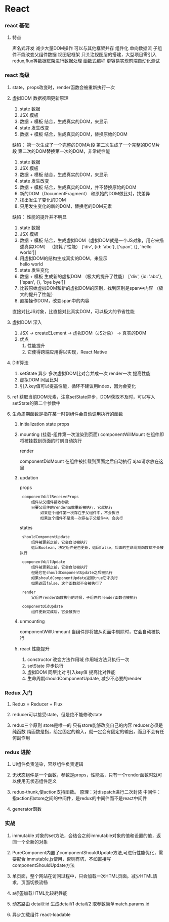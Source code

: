 # React

### react 基础
1. 特点

    声名式开发
        减少大量DOM操作
    可以与其他框架并存
    组件化
    单向数据流
        子组件不能改变父组件数据
    视图层框架
        只关注视图层的搭建，大型项目需引入redux,flux等数据框架进行数据处理
    函数式编程
        更容易实现前端自动化测试


### react 高级
1. state，props改变时，render函数会被重新执行一次

2. 虚拟DOM 数据视图更新原理
    1. state 数据
    2. JSX 模板
    3. 数据 + 模板 结合，生成真实的DOM，来显示
    4. state 发生改变
    5. 数据 + 模板 结合，生成真实的DOM，替换原始的DOM

    缺陷：
    第一次生成了一个完整的DOM片段
    第二次生成了一个完整的DOM片段
    第二次的DOM替换第一次的DOM，非常耗性能

    1. state 数据
    2. JSX 模板
    3. 数据 + 模板 结合，生成真实的DOM，来显示
    4. state 发生改变
    5. 数据 + 模板 结合，生成真实的DOM，并不替换原始的DOM
    6. 新的DOM（DocumentFragment） 和原始的DOM做比对，找差异
    7. 找出发生了变化的DOM
    8. 只用发生变化的新的DOM，替换老的DOM元素

    缺陷：
    性能的提升并不明显

    1. state 数据
    2. JSX 模板
    3. 数据 + 模板 结合，生成虚拟DOM（虚拟DOM就是一个JS对象，用它来描述真实DOM）   （损耗了性能）
          ['div', {id: 'abc'}, ['span', {}, 'hello world']]
    4. 用虚拟DOM的结构生成真实的DOM，来显示
        <div id='abc'><span>hello world</span></div>
    5. state 发生变化
    6. 数据 + 模板 生成新的虚拟DOM （极大的提升了性能）
        ['div', {id: 'abc'}, ['span', {}, 'bye bye']]
    7. 比较原始虚拟DOM和新的虚拟DOM的区别，找到区别是span中内容  （极大的提升了性能）
    8. 直接操作DOM，改变span中的内容

    直接对比JS对象，比直接对比真实DOM，可以极大的节省性能

3. 虚拟DOM 深入
    1. JSX -> createELement -> 虚拟DOM（JS对象） -> 真实的DOM
    2. 优点
        1. 性能提升
        2. 它使得跨端应用得以实现，React Native

4. Diff算法
    1. setState 异步 多次虚拟DOM比对合并成一次 render一次 提高性能
    2. 虚拟DOM 同层比对
    3. 引入key值可以提高性能，循环不建议用index，因为会变化

5. ref 获取当前DOM元素，注意setState异步，DOM获取不及时，可以写入setState的第二个参数中

6. 生命周期函数是指在某一时刻组件会自动调用执行的函数
    1. initialization
        state props
    2. mounting (挂载-组件第一次渲染到页面)
        componentWillMount
            在组件即将被挂载到页面的时刻自动执行

        render

        componentDidMount
            在组件被挂载到页面之后自动执行
            ajax请求放在这里

    3. updation
    
        props
        
            componentWillReceiveProps
                组件从父组件接收参数
                只要父组件的render函数重新被执行，它就执行
                    如果这个组件第一次存在于父组件中，不会执行
                    如果这个组件不是第一次存在于父组件中，会执行

        states
        
            shouldComponentUpdate
                组件被更新之前，它会自动被执行
                返回Boolean，决定组件是否更新，返回false，后面的生命周期函数都不会被执行

            componentWillUpdate
                组件被更新之前，它会自动被执行
                但是它在shouldComponentUpdate之后被执行
                如果shouldComponentUpdate返回true它才执行
                如果返回false，这个函数就不会被执行了

            render
                父组件render函数执行的时候，子组件的render函数也被执行

            componentDidUpdate
                组件更新完成后，它会被执行

    4. unmounting
    
        componentWillUnmount
            当组件即将被从页面中剔除时，它会自动被执行

    5. react 性能提升
    
        1. constructor 改变方法作用域 作用域方法只执行一次
        2. setState 异步执行
        3. 虚拟DOM 同层比对 引入key值 提高比对性能
        4. 生命周期shouldComponentUpdate, 减少不必要的render


### Redux 入门
1. Redux = Reducer + Flux

2. reducer可以接受state，但是绝不能修改state

3. redux三个原则
    store是唯一的
    只有store能够改变自己的内容
    reducer必须是纯函数
        纯函数是指，给定固定的输入，就一定会有固定的输出，而且不会有任何副作用


### redux 进阶
1. UI组件负责渲染，容器组件负责逻辑

2. 无状态组件是一个函数，参数是props，性能高，只有一个render函数时就可以使用无状态组件定义

3. redux-thunk,使action支持函数。
    原理：对dispatch进行二次封装
    中间件：指action和store之间的中间件，是redux的中间件而不是react中间件

4. generator函数


### 实战

1. immutable 对象的set方法，会结合之前immutable对象的值和设置的值，返回一个全新的对象

2. PureComponent内置了componentShouldUpdate方法,可进行性能优化，需要配合 immutable.js使用，否则有坑，不如直接写componentShouldUpdate方法

3. 单页面，整个网站在访问过程中，只会加载一次HTML页面。减少HTML请求，页面切换流畅

4. a标签加载HTML比较耗性能

5. 动态路由 detail/:id 生成detail/1  detail/2 取参数简单match.params.id

6. 异步加载组件 react-loadable














